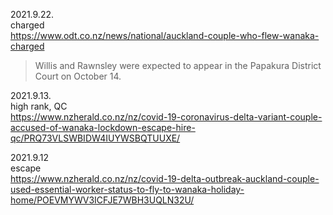 
2021.9.22. \
charged \
https://www.odt.co.nz/news/national/auckland-couple-who-flew-wanaka-charged
> Willis and Rawnsley were expected to appear in the Papakura District Court on October 14.

2021.9.13. \
high rank, QC \
https://www.nzherald.co.nz/nz/covid-19-coronavirus-delta-variant-couple-accused-of-wanaka-lockdown-escape-hire-qc/PRQ73VLSWBIDW4IUYWSBQTUUXE/

2021.9.12 \
escape \
https://www.nzherald.co.nz/nz/covid-19-delta-outbreak-auckland-couple-used-essential-worker-status-to-fly-to-wanaka-holiday-home/POEVMYWV3ICFJE7WBH3UQLN32U/



